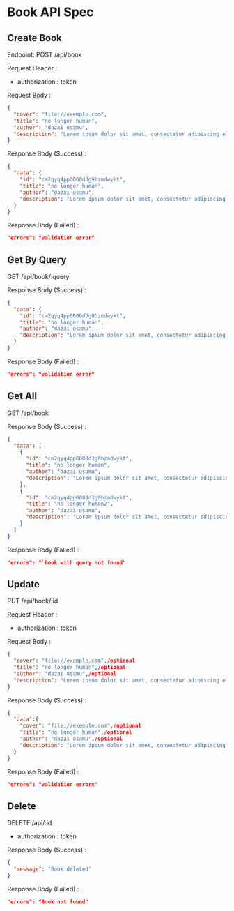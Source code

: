 # Book API Spec

## Create Book

Endpoint: POST /api/book

Request Header :

- authorization : token

Request Body :

```json
{
  "cover": "file://exemple.com",
  "title": "no longer human",
  "author": "dazai osamu",
  "description": "Lorem ipsum dolor sit amet, consectetur adipiscing elit, sed do eiusmod tempor incididunt ut labore et dolore magna aliqua. Ut enim ad minim veniam,"
}
```

Response Body (Success) :

```json
{
  "data": {
    "id": "cm2qyq4pp0000d3g9bzmdwykt",
    "title": "no longer human",
    "author": "dazai osamu",
    "description": "Lorem ipsum dolor sit amet, consectetur adipiscing elit, sed do eiusmod tempor incididunt ut labore et dolore magna aliqua. Ut enim ad minim veniam,"
  }
}
```

Response Body (Failed) :

```json
"errors": "validation error"
```

## Get By Query

GET /api/book/:query

Response Body (Success) :

```json
{
  "data": {
    "id": "cm2qyq4pp0000d3g9bzmdwykt",
    "title": "no longer human",
    "author": "dazai osamu",
    "description": "Lorem ipsum dolor sit amet, consectetur adipiscing elit, sed do eiusmod tempor incididunt ut labore et dolore magna aliqua. Ut enim ad minim veniam,"
  }
}
```

Response Body (Failed) :

```json
"errors": "validation error"
```

## Get All

GET /api/book

Response Body (Success) :

```json
{
  "data": [
    {
      "id": "cm2qyq4pp0000d3g9bzmdwykt",
      "title": "no longer human",
      "author": "dazai osamu",
      "description": "Lorem ipsum dolor sit amet, consectetur adipiscing elit, sed do eiusmod tempor incididunt ut labore et dolore magna aliqua. Ut enim ad minim veniam,"
    },
    {
      "id": "cm2qyq4pp0000d3g9bzmdwykt",
      "title": "no longer human2",
      "author": "dazai osamu",
      "description": "Lorem ipsum dolor sit amet, consectetur adipiscing elit, sed do eiusmod tempor incididunt ut labore et dolore magna aliqua. Ut enim ad minim veniam,"
    }
  ]
}
```

Response Body (Failed) :

```json
"errors": "`Book with query not found"
```

## Update

PUT /api/book/:id

Request Header :

- authorization : token

Request Body :

```json
{
  "cover": "file://exemple.com",/optional
  "title": "no longer human",/optional
  "author": "dazai osamu",/optional
  "description": "Lorem ipsum dolor sit amet, consectetur adipiscing elit, sed do eiusmod tempor incididunt ut labore et dolore magna aliqua. Ut enim ad minim veniam,"/optional
}
```

Response Body (Success) :

```json
{
  "data":{
    "cover": "file://exemple.com",/optional
    "title": "no longer human",/optional
    "author": "dazai osamu",/optional
    "description": "Lorem ipsum dolor sit amet, consectetur adipiscing elit, sed do eiusmod tempor incididunt ut labore et dolore magna aliqua. Ut enim ad minim veniam," /optional
  }
}
```

Response Body (Failed) :

```json
"errors": "validation errors"
```

## Delete

DELETE /api/:id

- authorization : token

Response Body (Success) :

```json
{
  "message": "Book deleted"
}
```

Response Body (Failed) :

```json
"errors": "Book not found"
```
